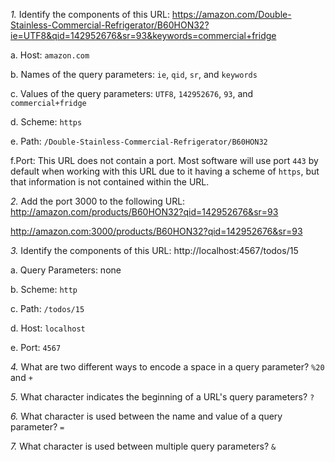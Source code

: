*1.*
Identify the components of this URL:
https://amazon.com/Double-Stainless-Commercial-Refrigerator/B60HON32?ie=UTF8&qid=142952676&sr=93&keywords=commercial+fridge

a. Host:
`amazon.com`

b. Names of the query parameters:
`ie`, `qid`, `sr`, and `keywords`

c. Values of the query parameters:
`UTF8`, `142952676`, `93`, and `commercial+fridge`

d. Scheme:
`https`

e. Path:
`/Double-Stainless-Commercial-Refrigerator/B60HON32`

f.Port: 
This URL does not contain a port. Most software will use port `443` by default when working with this URL due to it having a scheme of `https`, but that information is not contained within the URL.


*2.*
Add the port 3000 to the following URL:
http://amazon.com/products/B60HON32?qid=142952676&sr=93

http://amazon.com:3000/products/B60HON32?qid=142952676&sr=93


*3.*
Identify the components of this URL:
http://localhost:4567/todos/15

a. Query Parameters:
none

b. Scheme: 
`http`

c. Path:
`/todos/15`

d. Host:
`localhost`

e. Port: 
`4567`


*4.*
What are two different ways to encode a space in a query parameter?
`%20` and `+`

*5.*
What character indicates the beginning of a URL's query parameters?
`?`

*6.*
What character is used between the name and value of a query parameter?
`=`

*7.*
What character is used between multiple query parameters?
`&`